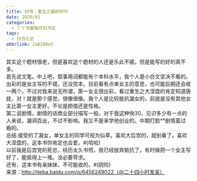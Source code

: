 ```yaml
---
title: 扫书：重生之最好时代
date: 2020/01
categories:
  - 丫丫书屋每月扫书区
tags:
  - 扫书汇总
abbrlink: 2a6286e5
---
```



其实这个题材很老，但是喜欢这个题材的人还是乐此不疲。但是能写的好的真不多。  
首先说文笔。中上吧，叙事用词都能有个本科水平，我个人是小白文坚决不看的。  
出彩的是女主写的不错，还没完本。目前看有点单女主的意思，也可能后期还会收一两个。不过对我来说无所谓，第一女主很出彩，看过重生之大涅盘的肯定知道唐妩，对！就是那个感觉，很像很像。我个人是比较能抗漏女的，前提是没有其他女主比第一女主更好。不论是颜值还是性格。  
第二说剧情，剧情的话商业部分描写一般。对于我这种快30，见识多少有一点的人来说，漏洞百出，不过不影响，我又不是来学他创业的。中期打脸**剧情蛮过瘾的。  
总结:接受的了漏女，单女主的同学可视为仙草。喜欢大后宫的，就别看了。喜欢大涅盘的，这本书你肯定也会爱。#(哈哈)   
以前我是后宫党的死忠，经历太久书慌，我已经放弃抵抗了。有时候把一个女主写好了，能抵得上一堆。没必要苛求。  
还有，这本书有亲妹妹，不可能收的。#(阴险)  
来源：http://tieba.baidu.com/p/6456249022（@二十四小时发呆）  
